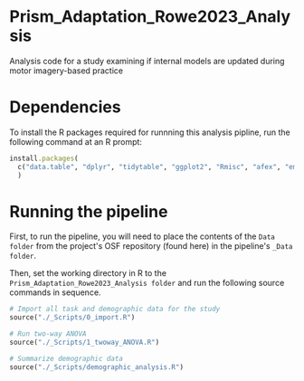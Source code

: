 # Prism_Adaptation_Rowe2023_Analysis
Analysis code for a study examining if internal models are updated during motor imagery-based practice

# Dependencies

To install the R packages required for runnning this analysis pipline, run the following command at an R prompt: 

```ruby
install.packages(
  c("data.table", "dplyr", "tidytable", "ggplot2", "Rmisc", "afex", "emmeans", "performance")
  )
```

# Running the pipeline

First, to run the pipeline, you will need to place the contents of the ```Data folder``` from the project's OSF repository (found here) in the pipeline's ```_Data folder```. 

Then, set the working directory in R to the ```Prism_Adaptation_Rowe2023_Analysis folder``` and run the following source commands in sequence.

```ruby
# Import all task and demographic data for the study
source("./_Scripts/0_import.R")

# Run two-way ANOVA
source("./_Scripts/1_twoway_ANOVA.R")

# Summarize demographic data
source("./_Scripts/demographic_analysis.R")
```
